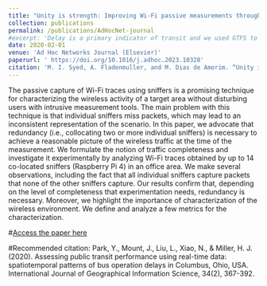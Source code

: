 ```yaml
---
title: "Unity is strength: Improving Wi-Fi passive measurements through sniffer redundancy"
collection: publications
permalink: /publications/AdHocNet-journal
#excerpt: 'Delay is a primary indicator of transit and we used GTFS to measure that. It changed, a lot.'
date: 2020-02-01
venue: 'Ad Hoc Networks Journal (Elsevier)'
paperurl: ' https://doi.org/10.1016/j.adhoc.2023.10328'
citation: 'M. I. Syed, A. Fladenmuller, and M. Dias de Amorim. “Unity is strength: Improving Wi-Fi passive measurements through sniffer redundancy”. In: Ad Hoc Networks (2023), p. 103287. issn: 1570-8705. doi: https://doi.org/10.1016/j.adhoc.2023.10328'
---
```


The passive capture of Wi-Fi traces using sniffers is a promising technique for characterizing the wireless activity of a target area without disturbing users with intrusive measurement tools. The main problem with this technique is that individual sniffers miss packets, which may lead to an inconsistent representation of the scenario. In this paper, we advocate that redundancy (i.e., collocating two or more individual sniffers) is necessary to achieve a reasonable picture of the wireless traffic at the time of the measurement. We formulate the notion of traffic completeness and investigate it experimentally by analyzing Wi-Fi traces obtained by up to 14 co-located sniffers (Raspberry Pi 4) in an office area. We make several observations, including the fact that all individual sniffers capture packets that none of the other sniffers capture. Our results confirm that, depending on the level of completeness that experimentation needs, redundancy is necessary. Moreover, we highlight the importance of characterization of the wireless environment. We define and analyze a few metrics for the characterization.


#[Access the paper here]( https://doi.org/10.1016/j.adhoc.2023.10328)

#Recommended citation: Park, Y., Mount, J., Liu, L., Xiao, N., & Miller, H. J. (2020). Assessing public transit performance using real-time data: spatiotemporal patterns of bus operation delays in Columbus, Ohio, USA. International Journal of Geographical Information Science, 34(2), 367-392.
